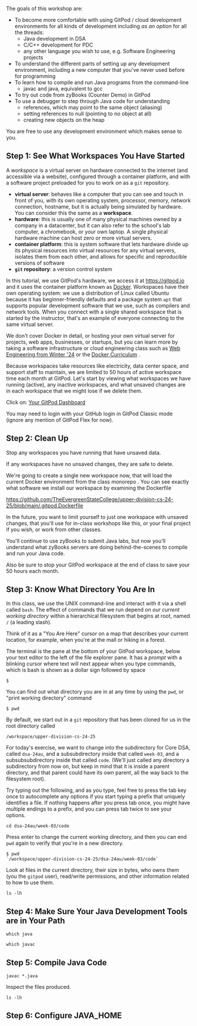 The goals of this workshop are:
* To become more comfortable with using GitPod / cloud development environments for all kinds of development including *as an option* for all the threads:
	* Java development in DSA
	* C/C++ development for PDC
	* any other language you wish to use, e.g. Software Engineering projects
* To understand the different parts of setting up any development environment, including a new computer that you've never used before for programming
* To learn how to compile and run Java programs from the command-line
	* javac and java, equivalent to gcc
* To try out code from zyBooks (Counter Demo) in GitPod
* To use a debugger to step through Java code for understanding
	* references, which may point to the same object (aliasing)
	* setting references to null (pointing to no object at all)
	* creating new objects on the heap

You are free to use any development environment which makes sense to you.

## Step 1: See What Workspaces You Have Started

A *workspace* is a virtual server on hardware connected to the internet (and accessible via a website), configured through a container platform, and with a software project preloaded for you to work on as a `git` repository.
* **virtual server**: behaves like a computer that you can see and touch in front of you, with its own operating system, processor, memory, network connection, hostname, but it is actually being simulated by hardware. You can consider this the same as a **workspace**.
* **hardware**: this is usually one of many physical machines owned by a company in a datacenter, but it can also refer to the school's lab computer, a chromebook, or your own laptop. A single physical hardware machine can host zero or more virtual servers.
* **container platform**: this is system software that lets hardware divide up its physical resources into virtual resources for any virtual servers, isolates them from each other, and allows for specific and reproducible versions of software 
* **`git` repository**: a version control system 

In this tutorial, we use GitPod's hardware, we access it at https://gitpod.io and it uses the container platform known as [Docker](). Workspaces have their own operating system: we use a distribution of Linux called Ubuntu because it has beginner-friendly defaults and a package system `apt` that supports popular development software that we use, such as compilers and network tools. When you connect with a single shared workspace that is started by the instructor, that's an example of everyone connecting to the same virtual server.

We don't cover Docker in detail, or hosting your own virtual server for projects, web apps, businesses, or startups, but you can learn more by taking a software infrastructure or cloud engineering class such as [Web Engineering from Winter '24](https://github.com/TheEvergreenStateCollege/upper-division-cs-23-24/tree/main/web-24wi) or the [Docker Curriculum](https://docker-curriculum.com/) .

Because workspaces take resources like electricity, data center space, and support staff to maintain, we are limited to 50 hours of active workspace time each month at GitPod. Let's start by viewing what workspaces we have running (active), any inactive workspaces, and what unsaved changes are in each workspace that we might lose if we delete them.

Click on:
[Your GitPod Dashboard](https://gitpod.io/workspaces)

You may need to login with your GitHub login in GitPod Classic mode (ignore any mention of GitPod Flex for now).

## Step 2: Clean Up

Stop any workspaces you have running that have unsaved data.

If any workspaces have no unsaved changes, they are safe to delete.

We're going to create a single new workspace now, that will load the current Docker environment from the class monorepo . You can see exactly what software we install our workspace by examining the Dockerfile

https://github.com/TheEvergreenStateCollege/upper-division-cs-24-25/blob/main/.gitpod.Dockerfile

In the future, you want to limit yourself to just one workspace with unsaved changes, that you'll use for in-class workshops like this, or your final project if you wish, or work from other classes.

You'll continue to use zyBooks to submit Java labs, but now you'll understand what zyBooks servers are doing behind-the-scenes to compile and run your Java code.

Also be sure to stop your GitPod workspace at the end of class to save your 50 hours each month.
## Step 3: Know What Directory You Are In
In this class, we use the UNIX command-line and interact with it via a shell called `bash`.
The effect of commands that we run depend on *our current working directory* within a hierarchical filesystem that begins at root, named `/` (a leading slash).

Think of it as a "You Are Here" cursor on a map that describes your current location, for example, when you're at the mall or hiking in a forest. 

The terminal is the pane at the bottom of your GitPod workspace, below your text editor to the left of the file explorer pane. It has a *prompt* with a blinking cursor where text will next appear when you type commands, which is bash is shown as a dollar sign followed by space

```
$ 
```

You can find out what directory you are in at any time by using the `pwd`, or "print working directory" command

```
$ pwd
```

By default, we start out in a `git` repository that has been cloned for us in the root directory called

`/workspace/upper-division-cs-24-25`

For today's exercise, we want to change into the subdirectory for Core DSA, called `dsa-24au`, and a subsubdirectory inside that called `week-03`, and a subsubsubdirectory inside that called `code`. (We'll just called any directory a subdirectory from now on, but keep in mind that it is inside a parent directory, and that parent could have its own parent, all the way back to the filesystem root).

Try typing out the following, and as you type, feel free to press the tab key once to autocomplete any options if you start typing a prefix that uniquely identifies a file. If nothing happens after you press tab once, you might have multiple endings to a prefix, and you can press tab twice to see your options.
```
cd dsa-24au/week-03/code
```
Press enter to change the current working directory, and then you can end `pwd` again to verify that you're in a new directory.

```
$ pwd
`/workspace/upper-division-cs-24-25/dsa-24au/week-03/code`
```
Look at files in the current directory, their size in bytes, who owns them (you the `gitpod` user), read/write permissions, and other information related to how to use them.
```
ls -lh
```
## Step 4: Make Sure Your Java Development Tools are in Your Path

```
which java
```

```
which javac
```
## Step 5: Compile Java Code

```
javac *.java
```
Inspect the files produced.
```
ls -lh
```
## Step 6: Configure JAVA_HOME

